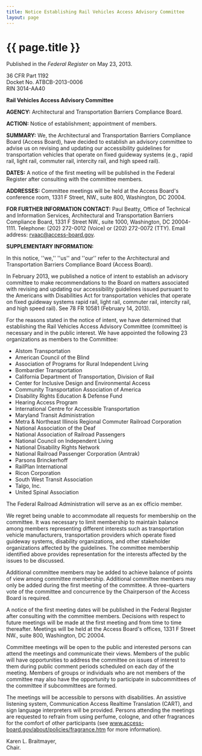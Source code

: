 ```yaml
---
title: Notice Establishing Rail Vehicles Access Advisory Committee
layout: page
---
```


# {{ page.title }}
Published in the *Federal Register* on May 23, 2013.     

36 CFR Part 1192\
Docket No. ATBCB-2013-0006\
RIN 3014-AA40

**Rail Vehicles Access Advisory Committee**

**AGENCY:**  Architectural and Transportation Barriers Compliance Board.

**ACTION:**  Notice of establishment; appointment of members.

**SUMMARY:** We, the Architectural and Transportation Barriers Compliance Board (Access Board), have decided to establish an advisory committee to advise us on revising and updating our accessibility guidelines for transportation vehicles that operate on fixed guideway systems (e.g., rapid rail, light rail, commuter rail, intercity rail, and high speed rail).

**DATES:** A notice of the first meeting will be published in the Federal Register after consulting with the committee members.

**ADDRESSES:** Committee meetings will be held at the Access Board's conference room, 1331 F Street, NW., suite 800, Washington, DC 20004.

**FOR FURTHER INFORMATION CONTACT:** Paul Beatty, Office of Technical and Information Services, Architectural and Transportation Barriers Compliance Board, 1331 F Street NW., suite 1000, Washington, DC 20004-1111. Telephone: (202) 272-0012 (Voice) or (202) 272-0072 (TTY). Email address: <rvaac@access-board.gov>.

**SUPPLEMENTARY INFORMATION:** 

In this notice, ''we,'' ''us'' and ''our'' refer to the Architectural and Transportation Barriers Compliance Board (Access Board).

In February 2013, we published a notice of intent to establish an advisory committee to make recommendations to the Board on matters associated with revising and updating our accessibility guidelines issued pursuant to the Americans with Disabilities Act for transportation vehicles that operate on fixed guideway systems rapid rail, light rail, commuter rail, intercity rail, and high speed rail). See 78 FR 10581 (February 14, 2013).

For the reasons stated in the notice of intent, we have determined that establishing the Rail Vehicles Access Advisory Committee (committee) is necessary and in the public interest. We have appointed the following 23 organizations as members to the Committee:

-   Alstom Transportation
-   American Council of the Blind
-   Association of Programs for Rural Independent Living
-   Bombardier Transportation
-   California Department of Transportation, Division of Rail
-   Center for Inclusive Design and Environmental Access
-   Community Transportation Association of America
-   Disability Rights Education & Defense Fund
-   Hearing Access Program
-   International Centre for Accessible Transportation
-   Maryland Transit Administration
-   Metra & Northeast Illinois Regional Commuter Railroad Corporation
-   National Association of the Deaf
-   National Association of Railroad Passengers
-   National Council on Independent Living
-   National Disability Rights Network
-   National Railroad Passenger Corporation (Amtrak)
-   Parsons Brinckerhoff
-   RailPlan International
-   Ricon Corporation
-   South West Transit Association
-   Talgo, Inc.
-   United Spinal Association

The Federal Railroad Administration will serve as an ex officio member.

We regret being unable to accommodate all requests for membership on the committee. It was necessary to limit membership to maintain balance among members representing different interests such as transportation vehicle manufacturers, transportation providers which operate fixed guideway systems, disability organizations, and other stakeholder organizations affected by the guidelines. The committee membership identified above provides representation for the interests affected by the issues to be discussed.

Additional committee members may be added to achieve balance of points of view among committee membership. Additional committee members may only be added during the first meeting of the committee. A three-quarters vote of the committee and concurrence by the Chairperson of the Access Board is required.

A notice of the first meeting dates will be published in the Federal Register after consulting with the committee members. Decisions with respect to future meetings will be made at the first meeting and from time to time thereafter. Meetings will be held at the Access Board's offices, 1331 F Street NW., suite 800, Washington, DC 20004.

Committee meetings will be open to the public and interested persons can attend the meetings and communicate their views. Members of the public will have opportunities to address the committee on issues of interest to them during public comment periods scheduled on each day of the meeting. Members of groups or individuals who are not members of the committee may also have the opportunity to participate in subcommittees of the committee if subcommittees are formed.

The meetings will be accessible to persons with disabilities. An assistive listening system, Communication Access Realtime Translation (CART), and sign language interpreters will be provided. Persons attending the meetings are requested to refrain from using perfume, cologne, and other fragrances for the comfort of other participants (see www.access-board.gov/about/policies/fragrance.htm for more information).

Karen L. Braitmayer,\
Chair.